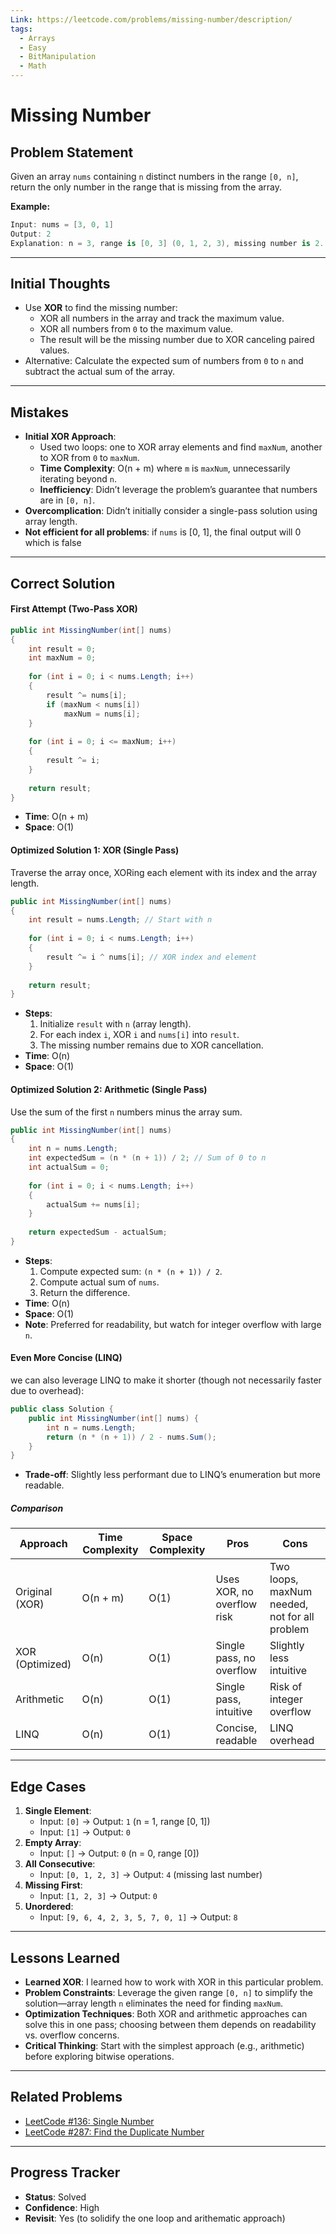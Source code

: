 ```yaml
---
Link: https://leetcode.com/problems/missing-number/description/
tags:
  - Arrays
  - Easy
  - BitManipulation
  - Math
---
```

# Missing Number

## Problem Statement

Given an array `nums` containing `n` distinct numbers in the range `[0, n]`, return the only number in the range that is missing from the array.

**Example:**
```csharp
Input: nums = [3, 0, 1]
Output: 2
Explanation: n = 3, range is [0, 3] (0, 1, 2, 3), missing number is 2.
```

---

## Initial Thoughts

- Use **XOR** to find the missing number:
  - XOR all numbers in the array and track the maximum value.
  - XOR all numbers from `0` to the maximum value.
  - The result will be the missing number due to XOR canceling paired values.
- Alternative: Calculate the expected sum of numbers from `0` to `n` and subtract the actual sum of the array.

---

## Mistakes

- **Initial XOR Approach**:
  - Used two loops: one to XOR array elements and find `maxNum`, another to XOR from `0` to `maxNum`.
  - **Time Complexity**: O(n + m) where `m` is `maxNum`, unnecessarily iterating beyond `n`.
  - **Inefficiency**: Didn’t leverage the problem’s guarantee that numbers are in `[0, n]`.
- **Overcomplication**: Didn’t initially consider a single-pass solution using array length.
- **Not efficient for all problems**: if `nums` is [0, 1], the final output will 0 which is false

---

## Correct Solution

#### First Attempt (Two-Pass XOR)
```csharp
public int MissingNumber(int[] nums)
{
    int result = 0;
    int maxNum = 0;
    
    for (int i = 0; i < nums.Length; i++)
    {
        result ^= nums[i];
        if (maxNum < nums[i])
            maxNum = nums[i];
    }
    
    for (int i = 0; i <= maxNum; i++)
    {
        result ^= i;
    }
    
    return result;
}
```
- **Time**: O(n + m)
- **Space**: O(1)

#### Optimized Solution 1: XOR (Single Pass)
Traverse the array once, XORing each element with its index and the array length.

```csharp
public int MissingNumber(int[] nums)
{
    int result = nums.Length; // Start with n
    
    for (int i = 0; i < nums.Length; i++)
    {
        result ^= i ^ nums[i]; // XOR index and element
    }
    
    return result;
}
```
- **Steps**:
  1. Initialize `result` with `n` (array length).
  2. For each index `i`, XOR `i` and `nums[i]` into `result`.
  3. The missing number remains due to XOR cancellation.
- **Time**: O(n)
- **Space**: O(1)

#### Optimized Solution 2: Arithmetic (Single Pass)
Use the sum of the first `n` numbers minus the array sum.

```csharp
public int MissingNumber(int[] nums)
{
    int n = nums.Length;
    int expectedSum = (n * (n + 1)) / 2; // Sum of 0 to n
    int actualSum = 0;
    
    for (int i = 0; i < nums.Length; i++)
    {
        actualSum += nums[i];
    }
    
    return expectedSum - actualSum;
}
```
- **Steps**:
  1. Compute expected sum: `(n * (n + 1)) / 2`.
  2. Compute actual sum of `nums`.
  3. Return the difference.
- **Time**: O(n)
- **Space**: O(1)
- **Note**: Preferred for readability, but watch for integer overflow with large `n`.

#### Even More Concise (LINQ)
we can also leverage LINQ to make it shorter (though not necessarily faster due to overhead):

```csharp
public class Solution {
    public int MissingNumber(int[] nums) {
        int n = nums.Length;
        return (n * (n + 1)) / 2 - nums.Sum();
    }
}
```
- **Trade-off**: Slightly less performant due to LINQ’s enumeration but more readable.
##### Comparison

| Approach        | Time Complexity | Space Complexity | Pros                       | Cons                                          |
| --------------- | --------------- | ---------------- | -------------------------- | --------------------------------------------- |
| Original (XOR)  | O(n + m)        | O(1)             | Uses XOR, no overflow risk | Two loops, maxNum needed, not for all problem |
| XOR (Optimized) | O(n)            | O(1)             | Single pass, no overflow   | Slightly less intuitive                       |
| Arithmetic      | O(n)            | O(1)             | Single pass, intuitive     | Risk of integer overflow                      |
| LINQ            | O(n)            | O(1)             | Concise, readable          | LINQ overhead                                 |

---
## Edge Cases

1. **Single Element**:
   - Input: `[0]` → Output: `1` (n = 1, range [0, 1])
   - Input: `[1]` → Output: `0`
2. **Empty Array**:
   - Input: `[]` → Output: `0` (n = 0, range [0])
3. **All Consecutive**:
   - Input: `[0, 1, 2, 3]` → Output: `4` (missing last number)
4. **Missing First**:
   - Input: `[1, 2, 3]` → Output: `0`
5. **Unordered**:
   - Input: `[9, 6, 4, 2, 3, 5, 7, 0, 1]` → Output: `8`

---

## Lessons Learned

- **Learned XOR**: I learned how to work with XOR in this particular problem.
- **Problem Constraints**: Leverage the given range `[0, n]` to simplify the solution—array length `n` eliminates the need for finding `maxNum`.
- **Optimization Techniques**: Both XOR and arithmetic approaches can solve this in one pass; choosing between them depends on readability vs. overflow concerns.
- **Critical Thinking**: Start with the simplest approach (e.g., arithmetic) before exploring bitwise operations.

---
## Related Problems

- [LeetCode #136: Single Number](https://leetcode.com/problems/single-number/)
- [LeetCode #287: Find the Duplicate Number](https://leetcode.com/problems/find-the-duplicate-number/)

---
## Progress Tracker

- **Status**: Solved
- **Confidence**: High
- **Revisit**: Yes (to solidify the one loop and arithematic approach)
